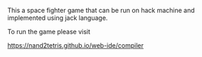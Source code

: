 This a space fighter game that can be run on hack machine and implemented using jack language.

To run the game please visit 

https://nand2tetris.github.io/web-ide/compiler

